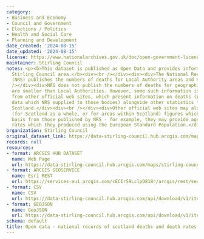 ```yaml
---
category:
- Business and Economy
- Council and Government
- Elections / Politics
- Health and Social Care
- Planning and Development
date_created: '2024-08-15'
date_updated: '2024-08-15'
license: https://www.nationalarchives.gov.uk/doc/open-government-licence/version/3/
maintainer: Stirling Council
notes: <p><b>This dataset is published as Open Data and provides information for the
  Stirling Council area.</b><div><br /></div><div><div>The National Records of Scotland
  (NRS) publishes the numbers of deaths for Local Authority areas and Health Board.</div><div><br
  /></div><div>NRS does not publish the numbers of deaths for geographical areas which
  are smaller than Local Authorities. However, some such information is available
  from other official web sites, which present information on deaths (produced from
  data which NRS supplied to those bodies) alongside other statistics for areas within
  Scotland.</div><div><br /></div><div>Other official web sites may also make available
  (for Scotland as a whole, or for areas within Scotland) figures which are on a different
  basis from those published by NRS - for example, they may provide age-sex-standardised
  rates which they produced using the European Standard Population.</div></div></p>
organization: Stirling Council
original_dataset_link: https://data-stirling-council.hub.arcgis.com/maps/stirling-council::open-data-national-records-of-scotland-deaths-and-death-rates
records: null
resources:
- format: ARCGIS HUB DATASET
  name: Web Page
  url: https://data-stirling-council.hub.arcgis.com/maps/stirling-council::open-data-national-records-of-scotland-deaths-and-death-rates
- format: ARCGIS GEOSERVICE
  name: Esri REST
  url: https://services-eu1.arcgis.com/cECIr59LclpO818r/arcgis/rest/services/open_data_national_records_of_scotland_deaths/FeatureServer/0
- format: CSV
  name: CSV
  url: https://data-stirling-council.hub.arcgis.com/api/download/v1/items/4750f04b79be4086a5a6cfb54fc282f3/csv?layers=0
- format: GEOJSON
  name: GeoJSON
  url: https://data-stirling-council.hub.arcgis.com/api/download/v1/items/4750f04b79be4086a5a6cfb54fc282f3/geojson?layers=0
schema: default
title: Open data - national records of scotland deaths and death rates
---
```

